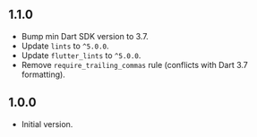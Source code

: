 ## 1.1.0

- Bump min Dart SDK version to 3.7.
- Update `lints` to `^5.0.0`.
- Update `flutter_lints` to `^5.0.0`.
- Remove `require_trailing_commas` rule (conflicts with Dart 3.7 formatting).

## 1.0.0

- Initial version.
